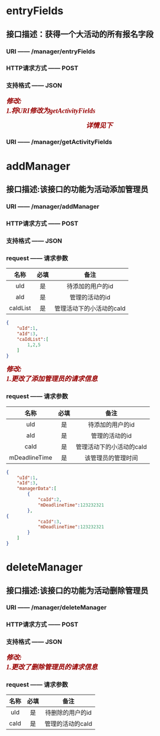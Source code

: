 # entryFields
## 接口描述：获得一个大活动的所有报名字段
### URI —— /manager/entryFields
### HTTP请求方式 —— POST
### 支持格式 —— JSON

<font color=##990000 size=4 face="黑体">***修改:<br>1.将URI修改为getActivityFields<center>详情见下</center>***</font>
### URI —— /manager/getActivityFields

# addManager
## 接口描述:该接口的功能为活动添加管理员
### URI —— /manager/addManager
### HTTP请求方式 —— POST
### 支持格式 —— JSON
### request —— 请求参数
|名称|必填|备注
|:----:|:----:|:----:|
|uId|是|待添加的用户的id|
|aId|是|管理的活动的id|
|caIdList|是|管理活动下的小活动的caId|
```json
{
	"uId":1,
	"aId":3,
	"caIdList":[
		1,2,5
	]
}
```
<font color=##990000 size=4 face="黑体">***修改:<br>1.更改了添加管理员的请求信息</center>***</font>
### request —— 请求参数
|名称|必填|备注
|:----:|:----:|:----:|
|uId|是|待添加的用户的id|
|aId|是|管理的活动的id|
|caId|是|管理活动下的小活动的caId|
|mDeadlineTime|是|该管理员的管理时间|
```json
{
	"uId":1,
	"aId":3,
	"managerData":[
		{
			"caId":2,
			"mDeadlineTime":123232321
		},
{
			"caId":3,
			"mDeadlineTime":123232321
		}
	]
}
```

# deleteManager
## 接口描述:该接口的功能为活动删除管理员
### URI —— /manager/deleteManager
### HTTP请求方式 —— POST
### 支持格式 —— JSON
<font color=##990000 size=4 face="黑体">***修改:<br>1.更改了删除管理员的请求信息</center>***</font>
### request —— 请求参数
|名称|必填|备注
|:----:|:----:|:----:|
|uId|是|待删除的用户的id|
|caId|是|管理的活动的caId|